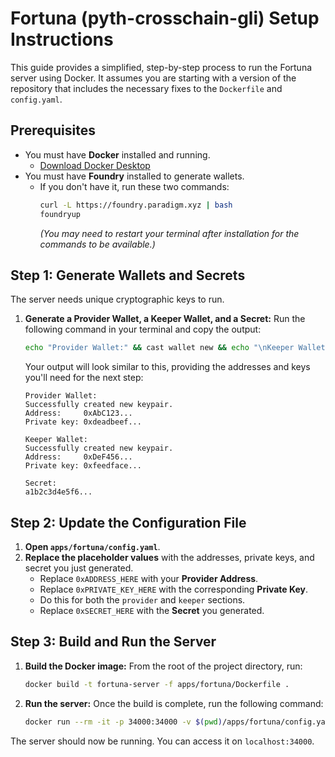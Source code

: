 # Fortuna (pyth-crosschain-gli) Setup Instructions

This guide provides a simplified, step-by-step process to run the Fortuna server using Docker. It assumes you are starting with a version of the repository that includes the necessary fixes to the `Dockerfile` and `config.yaml`.

## Prerequisites

- You must have **Docker** installed and running.
  - [Download Docker Desktop](https://www.docker.com/products/docker-desktop/)
- You must have **Foundry** installed to generate wallets.
  - If you don't have it, run these two commands:
    ```bash
    curl -L https://foundry.paradigm.xyz | bash
    foundryup
    ```
    *(You may need to restart your terminal after installation for the commands to be available.)*

## Step 1: Generate Wallets and Secrets

The server needs unique cryptographic keys to run.

1.  **Generate a Provider Wallet, a Keeper Wallet, and a Secret:**
    Run the following command in your terminal and copy the output:

    ```bash
    echo "Provider Wallet:" && cast wallet new && echo "\nKeeper Wallet:" && cast wallet new && echo "\nSecret:" && openssl rand -hex 32
    ```
    Your output will look similar to this, providing the addresses and keys you'll need for the next step:
    ```
    Provider Wallet:
    Successfully created new keypair.
    Address:     0xAbC123...
    Private key: 0xdeadbeef...

    Keeper Wallet:
    Successfully created new keypair.
    Address:     0xDeF456...
    Private key: 0xfeedface...

    Secret:
    a1b2c3d4e5f6...
    ```

## Step 2: Update the Configuration File

1.  **Open `apps/fortuna/config.yaml`**.
2.  **Replace the placeholder values** with the addresses, private keys, and secret you just generated.
    - Replace `0xADDRESS_HERE` with your **Provider Address**.
    - Replace `0xPRIVATE_KEY_HERE` with the corresponding **Private Key**.
    - Do this for both the `provider` and `keeper` sections.
    - Replace `0xSECRET_HERE` with the **Secret** you generated.

## Step 3: Build and Run the Server

1.  **Build the Docker image:**
    From the root of the project directory, run:
    ```bash
    docker build -t fortuna-server -f apps/fortuna/Dockerfile .
    ```

2.  **Run the server:**
    Once the build is complete, run the following command:
    ```bash
    docker run --rm -it -p 34000:34000 -v $(pwd)/apps/fortuna/config.yaml:/config.yaml fortuna-server /usr/local/bin/fortuna run --config /config.yaml
    ```

The server should now be running. You can access it on `localhost:34000`. 